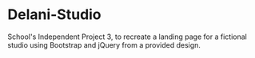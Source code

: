 # Delani-Studio
School's Independent Project 3, to recreate a landing page for a fictional studio using Bootstrap and jQuery from a provided design.
